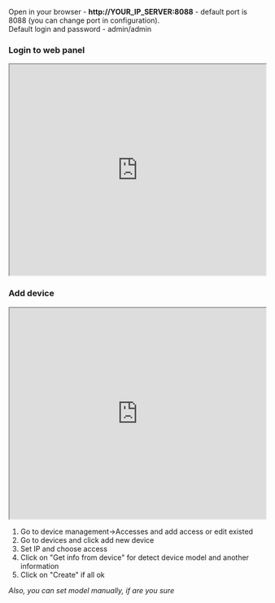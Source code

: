     
Open in your browser - **http://YOUR_IP_SERVER:8088** - default port is 8088 (you can change port in configuration).        
Default login and password - admin/admin      
    

### Login to web panel 
<iframe width="100%" height="415"
src="https://www.youtube.com/embed/s0E-htVICZU">
</iframe>


### Add device
<iframe width="100%" height="415"
src="https://www.youtube.com/embed/nHPfLxmZQko">
</iframe>

1. Go to device management->Accesses and add access or edit existed
2. Go to devices and click add new device
3. Set IP and choose access
4. Click on "Get info from device" for detect device model and another information
5. Click on "Create" if all ok

_Also, you can set model manually, if are you sure_ 

